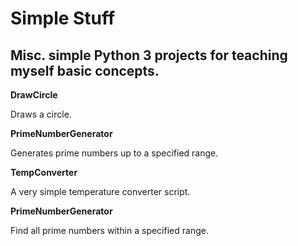 # Simple Stuff

## Misc. simple Python 3 projects for teaching myself basic concepts.


**DrawCircle**

Draws a circle.


**PrimeNumberGenerator**

Generates prime numbers up to a specified range.


**TempConverter**

A very simple temperature converter script.


**PrimeNumberGenerator**

Find all prime numbers within a specified range.
